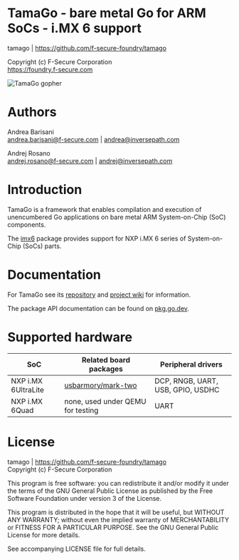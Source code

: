 TamaGo - bare metal Go for ARM SoCs - i.MX 6 support
====================================================

tamago | https://github.com/f-secure-foundry/tamago  

Copyright (c) F-Secure Corporation  
https://foundry.f-secure.com

![TamaGo gopher](https://github.com/f-secure-foundry/tamago/wiki/images/tamago.svg?sanitize=true)

Authors
=======

Andrea Barisani  
andrea.barisani@f-secure.com | andrea@inversepath.com  

Andrej Rosano  
andrej.rosano@f-secure.com   | andrej@inversepath.com  

Introduction
============

TamaGo is a framework that enables compilation and execution of unencumbered Go
applications on bare metal ARM System-on-Chip (SoC) components.

The [imx6](https://github.com/f-secure-foundry/tamago/tree/master/soc/imx6) package
provides support for NXP i.MX 6 series of System-on-Chip (SoCs) parts.

Documentation
=============

For TamaGo see its [repository](https://github.com/f-secure-foundry/tamago) and
[project wiki](https://github.com/f-secure-foundry/tamago/wiki) for information.

The package API documentation can be found on
[pkg.go.dev](https://pkg.go.dev/github.com/f-secure-foundry/tamago).

Supported hardware
==================

| SoC                 | Related board packages                                                                                | Peripheral drivers                                                      |
|---------------------|-------------------------------------------------------------------------------------------------------|-------------------------------------------------------------------------|
| NXP i.MX 6UltraLite | [usbarmory/mark-two](https://github.com/f-secure-foundry/tamago/tree/master/board/f-secure/usbarmory) | DCP, RNGB, UART, USB, GPIO, USDHC                                       |
| NXP i.MX 6Quad      | none, used under QEMU for testing                                                                     | UART                                                                    |

License
=======

tamago | https://github.com/f-secure-foundry/tamago  
Copyright (c) F-Secure Corporation

This program is free software: you can redistribute it and/or modify it under
the terms of the GNU General Public License as published by the Free Software
Foundation under version 3 of the License.

This program is distributed in the hope that it will be useful, but WITHOUT ANY
WARRANTY; without even the implied warranty of MERCHANTABILITY or FITNESS FOR A
PARTICULAR PURPOSE. See the GNU General Public License for more details.

See accompanying LICENSE file for full details.
